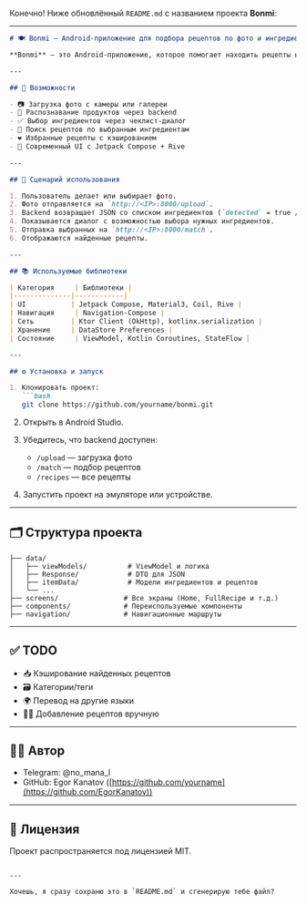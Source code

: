 Конечно! Ниже обновлённый `README.md` с названием проекта **Bonmi**:

---

````markdown
# 🍽️ Bonmi — Android-приложение для подбора рецептов по фото и ингредиентам

**Bonmi** — это Android-приложение, которое помогает находить рецепты на основе фото продуктов и выбранных ингредиентов. Просто сфотографируй, выбери нужные ингредиенты и получи подборку подходящих блюд.

---

## 🚀 Возможности

- 📷 Загрузка фото с камеры или галереи
- 🧠 Распознавание продуктов через backend
- ✅ Выбор ингредиентов через чеклист-диалог
- 🔎 Поиск рецептов по выбранным ингредиентам
- ❤️ Избранные рецепты с кэшированием
- 🎨 Современный UI с Jetpack Compose + Rive

---

## 📸 Сценарий использования

1. Пользователь делает или выбирает фото.
2. Фото отправляется на `http://<IP>:8000/upload`.
3. Backend возвращает JSON со списком ингредиентов (`detected` = true / false).
4. Показывается диалог с возможностью выбора нужных ингредиентов.
5. Отправка выбранных на `http://<IP>:8000/match`.
6. Отображаются найденные рецепты.

---

## 📚 Используемые библиотеки

| Категория     | Библиотеки |
|--------------|------------|
| UI           | Jetpack Compose, Material3, Coil, Rive |
| Навигация     | Navigation-Compose |
| Сеть         | Ktor Client (OkHttp), kotlinx.serialization |
| Хранение     | DataStore Preferences |
| Состояние     | ViewModel, Kotlin Coroutines, StateFlow |

---

## ⚙️ Установка и запуск

1. Клонировать проект:
   ```bash
   git clone https://github.com/yourname/bonmi.git
````

2. Открыть в Android Studio.

3. Убедитесь, что backend доступен:

   * `/upload` — загрузка фото
   * `/match` — подбор рецептов
   * `/recipes` — все рецепты

4. Запустить проект на эмуляторе или устройстве.

---

## 🗂 Структура проекта

```
├── data/
│   ├── viewModels/          # ViewModel и логика
│   ├── Response/            # DTO для JSON
│   ├── itemData/            # Модели ингредиентов и рецептов
│   └── ...
├── screens/                # Все экраны (Home, FullRecipe и т.д.)
├── components/             # Переиспользуемые компоненты
├── navigation/             # Навигационные маршруты
```

---

## ✅ TODO

* 📥 Кэширование найденных рецептов
* 🗃️ Категории/теги
* 🌍 Перевод на другие языки
* 🧑‍🍳 Добавление рецептов вручную

---

## 👨‍💻 Автор

* Telegram: @no_mana_l
* GitHub: Egor Kanatov ([https://github.com/yourname](https://github.com/EgorKanatov))

---

## 📝 Лицензия

Проект распространяется под лицензией MIT.

```

---

Хочешь, я сразу сохраню это в `README.md` и сгенерирую тебе файл?
```
